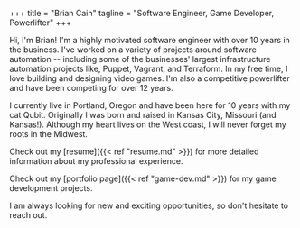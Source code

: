+++
title = "Brian Cain"
tagline = "Software Engineer, Game Developer, Powerlifter"
+++

Hi, I'm Brian! I'm a highly motivated software engineer with over 10 years in the business. I've worked on a variety of projects around software automation -- including some of the businesses' largest infrastructure automation projects like, Puppet, Vagrant, and Terraform. In my free time, I love building and designing video games. I'm also a competitive powerlifter and have been competing for over 12 years.

I currently live in Portland, Oregon and have been here for 10 years with my cat Qubit. Originally I was born and raised in Kansas City, Missouri (and Kansas!). Although my heart lives on the West coast, I will never forget my roots in the Midwest.

Check out my [resume]({{< ref "resume.md" >}}) for more detailed information about my professional experience.

Check out my [portfolio page]({{< ref "game-dev.md" >}}) for my game development projects.

I am always looking for new and exciting opportunities, so don't hesitate to reach out.
